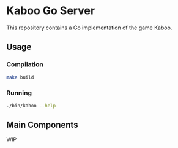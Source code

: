 # Kaboo Go Server
This repository contains a Go implementation of the game Kaboo.

## Usage
### Compilation
```bash
make build
```
### Running
```bash
./bin/kaboo --help
```
## Main Components
WIP